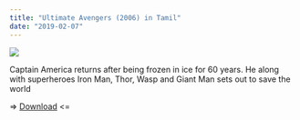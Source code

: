 ```yaml
---
title: "Ultimate Avengers (2006) in Tamil"
date: "2019-02-07"
---
```


[![](https://1.bp.blogspot.com/-MR35ntG8bzk/WsnYWO7sz4I/AAAAAAAAAy0/8rxjpv1WJtsuXBomnawLM_8ntxIKbOdyQCLcBGAs/s320/all_dvd_covers_ultimate_avengers_the_movie_front-other.jpg)](http://gundevil2017.wixsite.com/tctv)

Captain America returns after being frozen in ice for 60 years. He along with superheroes Iron Man, Thor, Wasp and Giant Man sets out to save the world

\=> [Download](http://tctvvideo.blogspot.com/p/blog-page.html) <=
